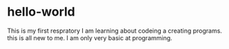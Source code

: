# hello-world
This is my first respratory
I am learning about codeing a creating programs. 
this is all new to me. I am only very basic at programming.
